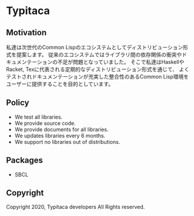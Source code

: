 # Typitaca

## Motivation

私達は次世代のCommon Lispのエコシステムとしてディストリビューション形式を提案します。
従来のエコシステムではライブラリ間の依存関係の衝突やドキュメンテーションの不足が問題となっていました。
そこで私達はHaskellやRacket, Texに代表される定期的なディストリビューション形式を通じて、
よくテストされドキュメンテーションが充実した整合性のあるCommon Lisp環境をユーザーに提供することを目的としています。

## Policy

- We test all libraries.
- We provide source code.
- We provide documents for all libraries.
- We updates libraries every 6 months.
- We support no libraries out of distributions.

## Packages

- SBCL

## Copyright

Copyright 2020, Typitaca developers All Rights reserved.
